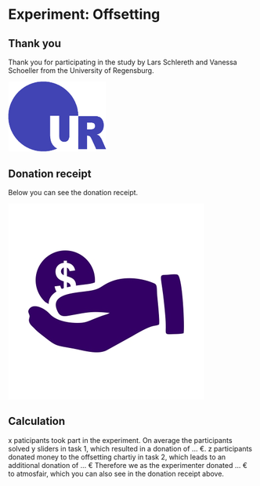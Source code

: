 # Experiment: Offsetting 
## Thank you 

Thank you for participating in the study by Lars Schlereth and Vanessa Schoeller from the University of Regensburg.

<img src="https://github.com/Vanessa-project/Experiment/blob/gh-pages/UniLogo.gif" width="200">


## Donation receipt

Below you can see the donation receipt.

![](https://github.com/Vanessa-project/Experiment/raw/gh-pages/monetary-donation.jpg)

## Calculation

x paticipants took part in the experiment. 
On average the participants solved y sliders in task 1, which resulted in a donation of ... €. 
z participants donated money to the offsetting chartiy in task 2, which leads to an additional donation of ... €
Therefore we as the experimenter donated ... € to atmosfair, which you can also see in the donation receipt above.


